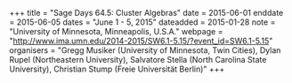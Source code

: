 +++
title = "Sage Days 64.5: Cluster Algebras"
date = 2015-06-01
enddate = 2015-06-05
dates = "June 1 - 5, 2015"
dateadded = 2015-01-28
note = "University of Minnesota, Minneapolis, U.S.A."
webpage = "http://www.ima.umn.edu/2014-2015/SW6.1-5.15/?event_id=SW6.1-5.15"
organisers = "Gregg Musiker (University of Minnesota, Twin Cities), Dylan Rupel	(Northeastern University), Salvatore Stella (North Carolina State University), Christian Stump	(Freie Universität Berlin)"
+++

